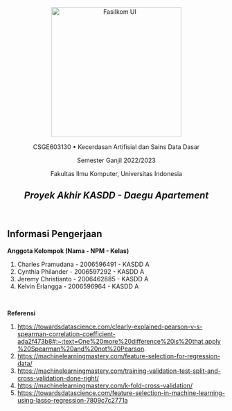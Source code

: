 <center>

<img src="https://drive.google.com/uc?id=1f1gGVI-rxcHjA90WEGNvvtSXF1pAxQwg" alt="Fasilkom UI" width="300"/>

CSGE603130 • Kecerdasan Artifisial dan Sains Data Dasar

Semester Ganjil 2022/2023

Fakultas Ilmu Komputer, Universitas Indonesia

## *Proyek Akhir KASDD - Daegu Apartement*
</center>


<br/>

## Informasi Pengerjaan
**Anggota Kelompok (Nama - NPM - Kelas)**
1. Charles Pramudana - 2006596491 - KASDD A
2. Cynthia Philander - 2006597292 - KASDD A
3. Jeremy Christianto - 2006462885 - KASDD A
4. Kelvin Erlangga - 2006596964 - KASDD A

<br/>

**Referensi**
1. https://towardsdatascience.com/clearly-explained-pearson-v-s-spearman-correlation-coefficient-ada2f473b8#:~:text=One%20more%20difference%20is%20that,apply%20Spearman%20and%20not%20Pearson.
2. https://machinelearningmastery.com/feature-selection-for-regression-data/
3. https://machinelearningmastery.com/training-validation-test-split-and-cross-validation-done-right/
4. https://machinelearningmastery.com/k-fold-cross-validation/
5. https://towardsdatascience.com/feature-selection-in-machine-learning-using-lasso-regression-7809c7c2771a
